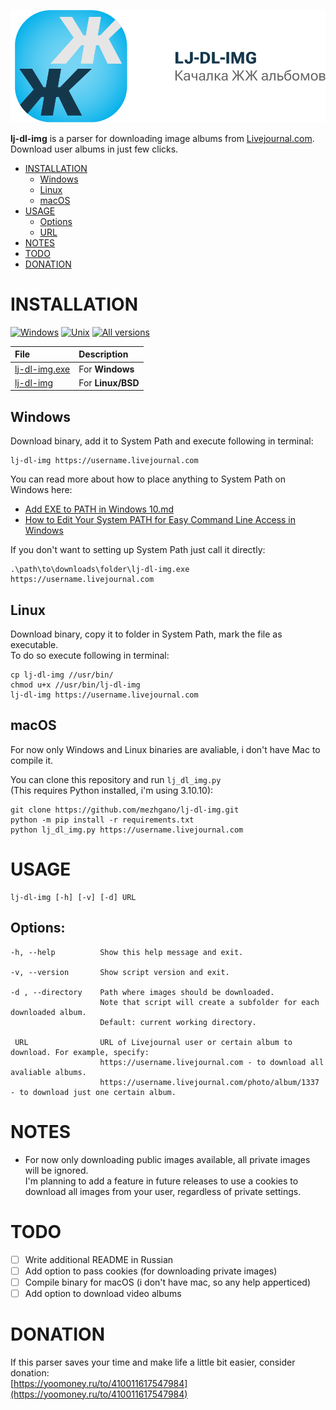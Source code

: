 <div align="center">

[![LJ-DL-IMG](https://raw.githubusercontent.com/mezhgano/lj-dl-img/main/assets/github_banner.svg)](#readme)

</div>

**lj-dl-img** is a parser for downloading image albums from [Livejournal.com](https://www.livejournal.com/).<br>
Download user albums in just few clicks.

* [INSTALLATION](#installation)
    * [Windows](#windows)
    * [Linux](#linux)
    * [macOS](#macos)
* [USAGE](#usage)
    * [Options](#options)
    * [URL](#url)
* [NOTES](#notes)
* [TODO](#todo)
* [DONATION](#donation)

# INSTALLATION

[![Windows](https://img.shields.io/badge/-Windows_x64-blue.svg?style=for-the-badge&logo=windows)](https://github.com/mezhgano/lj-dl-img)
[![Unix](https://img.shields.io/badge/-Linux/BSD-red.svg?style=for-the-badge&logo=linux)](https://github.com/mezhgano/lj-dl-img)
[![All versions](https://img.shields.io/badge/-All_Versions-lightgrey.svg?style=for-the-badge)](https://github.com/yt-dlp/yt-dlp/releases)

File|Description
:---|:---
[lj-dl-img.exe](https://github.com/mezhgano/lj-dl-img/releases/latest/download/lj-dl-img.exe)|For **Windows**
[lj-dl-img](https://github.com/mezhgano/lj-dl-img/releases/latest/download/lj-dl-img_linux)|For **Linux/BSD**

## Windows
Download binary, add it to System Path and execute following in terminal:
```
lj-dl-img https://username.livejournal.com
```

You can read more about how to place anything to System Path on Windows here:
* [Add EXE to PATH in Windows 10.md](https://gist.github.com/ScribbleGhost/752ec213b57eef5f232053e04f9d0d54)
* [How to Edit Your System PATH for Easy Command Line Access in Windows](https://www.howtogeek.com/118594/how-to-edit-your-system-path-for-easy-command-line-access/)

If you don't want to setting up System Path just call it directly:
```
.\path\to\downloads\folder\lj-dl-img.exe https://username.livejournal.com
```

## Linux
Download binary, copy it to folder in System Path, mark the file as executable.<br> To do so execute following in terminal:
```
cp lj-dl-img //usr/bin/
chmod u+x //usr/bin/lj-dl-img
lj-dl-img https://username.livejournal.com
```

## macOS
For now only Windows and Linux binaries are avaliable, i don't have Mac to compile it.

You can clone this repository and run `lj_dl_img.py`<br>
(This requires Python installed, i'm using 3.10.10):
```
git clone https://github.com/mezhgano/lj-dl-img.git
python -m pip install -r requirements.txt
python lj_dl_img.py https://username.livejournal.com
```


# USAGE

```
lj-dl-img [-h] [-v] [-d] URL
```

## Options:
```
-h, --help          Show this help message and exit.

-v, --version       Show script version and exit.

-d , --directory    Path where images should be downloaded.
                    Note that script will create a subfolder for each downloaded album.
                    Default: current working directory.

 URL                URL of Livejournal user or certain album to download. For example, specify:
                    https://username.livejournal.com - to download all avaliable albums.
                    https://username.livejournal.com/photo/album/1337 - to download just one certain album.
```

# NOTES
* For now only downloading public images available, all private images will be ignored.<br>
I'm planning to add a feature in future releases to use a cookies to download all images from your user, regardless of private settings.


# TODO

- [ ] Write additional README in Russian
- [ ] Add option to pass cookies (for downloading private images)
- [ ] Compile binary for macOS (i don't have mac, so any help apperticed)
- [ ] Add option to download video albums

# DONATION

If this parser saves your time and make life a little bit easier, consider donation:<br>
[https://yoomoney.ru/to/410011617547984](https://yoomoney.ru/to/410011617547984)
